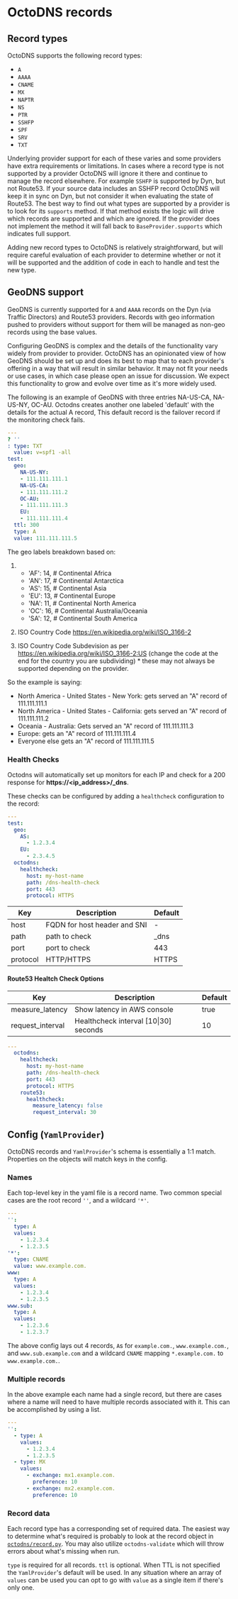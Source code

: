 # OctoDNS records

## Record types

OctoDNS supports the following record types:

* `A`
* `AAAA`
* `CNAME`
* `MX`
* `NAPTR`
* `NS`
* `PTR`
* `SSHFP`
* `SPF`
* `SRV`
* `TXT`

Underlying provider support for each of these varies and some providers have extra requirements or limitations. In cases where a record type is not supported by a provider OctoDNS will ignore it there and continue to manage the record elsewhere. For example `SSHFP` is supported by Dyn, but not Route53. If your source data includes an SSHFP record OctoDNS will keep it in sync on Dyn, but not consider it when evaluating the state of Route53. The best way to find out what types are supported by a provider is to look for its `supports` method. If that method exists the logic will drive which records are supported and which are ignored. If the provider does not implement the method it will fall back to `BaseProvider.supports` which indicates full support.

Adding new record types to OctoDNS is relatively straightforward, but will require careful evaluation of each provider to determine whether or not it will be supported and the addition of code in each to handle and test the new type.

## GeoDNS support

GeoDNS is currently supported for `A` and `AAAA` records on the Dyn (via Traffic Directors) and Route53 providers. Records with geo information pushed to providers without support for them will be managed as non-geo records using the base values.

Configuring GeoDNS is complex and the details of the functionality vary widely from provider to provider. OctoDNS has an opinionated view of how GeoDNS should be set up and does its best to map that to each provider's offering in a way that will result in similar behavior. It may not fit your needs or use cases, in which case please open an issue for discussion. We expect this functionality to grow and evolve over time as it's more widely used.

The following is an example of GeoDNS with three entries NA-US-CA, NA-US-NY, OC-AU. Octodns creates another one labeled 'default' with the details for the actual A record, This default record is the failover record if the monitoring check fails.

```yaml
---
? ''
: type: TXT
  value: v=spf1 -all
test:
  geo:
    NA-US-NY:
    - 111.111.111.1
    NA-US-CA:
    - 111.111.111.2
    OC-AU:
    - 111.111.111.3
    EU:
    - 111.111.111.4
  ttl: 300
  type: A
  value: 111.111.111.5
```


The geo labels breakdown based on:

1.
    - 'AF': 14,  # Continental Africa
    - 'AN': 17,  # Continental Antarctica
    - 'AS': 15,  # Continental Asia
    - 'EU': 13,  # Continental Europe
    - 'NA': 11,  # Continental North America
    - 'OC': 16,  # Continental Australia/Oceania
    - 'SA': 12,  # Continental South America

2. ISO Country Code https://en.wikipedia.org/wiki/ISO_3166-2

3. ISO Country Code Subdevision as per https://en.wikipedia.org/wiki/ISO_3166-2:US   (change the code at the end for the country you are subdividing) * these may not always be supported depending on the provider.

So the example is saying:

- North America - United States - New York:  gets served an "A" record of  111.111.111.1
- North America - United States - California:   gets served an "A" record of  111.111.111.2
- Oceania - Australia: Gets served an "A" record of 111.111.111.3
- Europe: gets an "A" record of 111.111.111.4
- Everyone else gets an "A" record of 111.111.111.5

### Health Checks

Octodns will automatically set up monitors for each IP and check for a 200 response for **https://<ip_address>/_dns**.

These checks can be configured by adding a `healthcheck` configuration to the record:

```yaml
---
test:
  geo:
    AS:
      - 1.2.3.4
    EU:
      - 2.3.4.5
  octodns:
    healthcheck:
      host: my-host-name
      path: /dns-health-check
      port: 443
      protocol: HTTPS
```

| Key  | Description | Default |
|--|--|--|
| host | FQDN for host header and SNI | - |
| path | path to check | _dns |
| port | port to check | 443 |
| protocol | HTTP/HTTPS | HTTPS |

#### Route53 Healtch Check Options

| Key  | Description | Default |
|--|--|--|
| measure_latency | Show latency in AWS console | true |
| request_interval | Healthcheck interval [10\|30] seconds | 10 |

```yaml
---
  octodns:
    healthcheck:
      host: my-host-name
      path: /dns-health-check
      port: 443
      protocol: HTTPS
    route53:
      healthcheck:
        measure_latency: false
        request_interval: 30
```


## Config (`YamlProvider`)

OctoDNS records and `YamlProvider`'s schema is essentially a 1:1 match. Properties on the objects will match keys in the config.

### Names

Each top-level key in the yaml file is a record name. Two common special cases are the root record `''`, and a wildcard `'*'`.

```yaml
---
'':
  type: A
  values:
    - 1.2.3.4
    - 1.2.3.5
'*':
  type: CNAME
  value: www.example.com.
www:
  type: A
  values:
    - 1.2.3.4
    - 1.2.3.5
www.sub:
  type: A
  values:
    - 1.2.3.6
    - 1.2.3.7
```

The above config lays out 4 records, `A`s for `example.com.`, `www.example.com.`, and `www.sub.example.com` and a wildcard `CNAME` mapping `*.example.com.` to `www.example.com.`.

### Multiple records

In the above example each name had a single record, but there are cases where a name will need to have multiple records associated with it. This can be accomplished by using a list.

```yaml
---
'':
  - type: A
    values:
      - 1.2.3.4
      - 1.2.3.5
  - type: MX
    values:
      - exchange: mx1.example.com.
        preference: 10
      - exchange: mx2.example.com.
        preference: 10
```

### Record data

Each record type has a corresponding set of required data. The easiest way to determine what's required is probably to look at the record object in [`octodns/record.py`](/octodns/record.py). You may also utilize `octodns-validate` which will throw errors about what's missing when run.

`type` is required for all records. `ttl` is optional. When TTL is not specified the `YamlProvider`'s default will be used. In any situation where an array of `values` can be used you can opt to go with `value` as a single item if there's only one.
